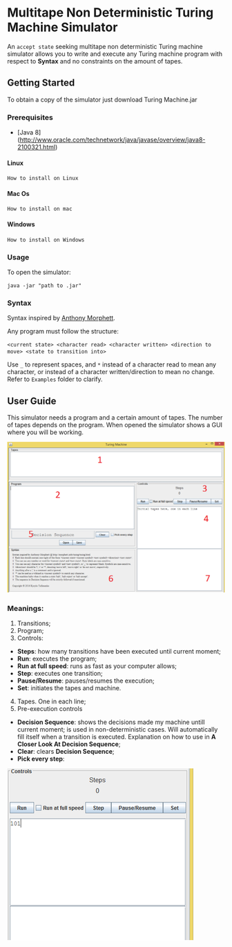 # Multitape Non Deterministic Turing Machine Simulator
An ```accept state``` seeking multitape non deterministic Turing machine simulator allows you to write and execute any Turing machine program with respect to **Syntax** and no constraints on the amount of tapes.

## Getting Started
To obtain a copy of the simulator just download Turing Machine.jar

### Prerequisites
* [Java 8] (http://www.oracle.com/technetwork/java/javase/overview/java8-2100321.html)

#### Linux

```
How to install on Linux
```

#### Mac Os

```
How to install on mac
```

#### Windows

```
How to install on Windows
```

### Usage
To open the simulator:

```
java -jar "path to .jar"
```

### Syntax
Syntax inspired by [Anthony Morphett](http://morphett.info/turing/turing.html).

Any program must follow the structure:

 ```
 <current state> <character read> <character written> <direction to move> <state to transition into>
 ```
Use ```_``` to represent spaces, and ```*``` instead of a character read to mean any character, or instead of a character written/direction to mean no change. Refer to ```Examples``` folder to clarify.


## User Guide

This simulator needs a program and a certain amount of tapes. The number of tapes depends on the program. 
When opened the simulator shows a GUI where you will be working.

![Alt text](Images/turingmachine.png?raw=true)

### Meanings:

1. Transitions;
2. Program;
3. Controls:
* **Steps**: how many transitions have been executed until current moment;
* **Run**: executes the program;
* **Run at full speed**: runs as fast as your computer allows;
* **Step**: executes one transition;
* **Pause/Resume**: pauses/resumes the execution;
* **Set**: initiates the tapes and machine.
4. Tapes. One in each line;
5. Pre-execution controls
* **Decision Sequence**: shows the decisions made my machine untill current moment; is used in non-deterministic cases. Will automatically fill itself when a transition is executed. Explanation on how to use in **A Closer Look At Decision Sequence**;
* **Clear**: clears **Decision Sequence**;
* **Pick every step**: 










![Alt text](Images/add_fitas.png?raw=true)
